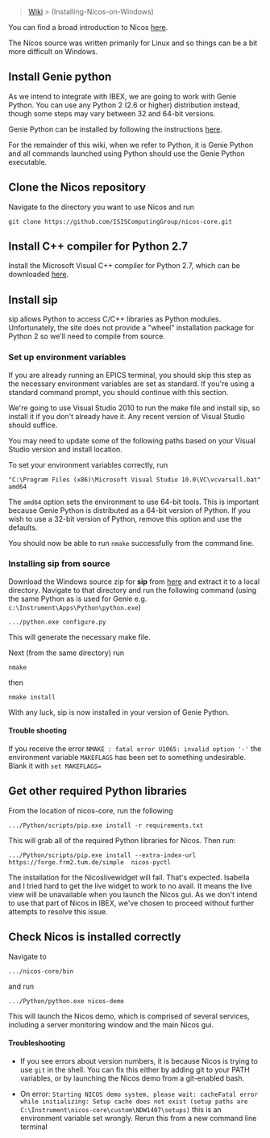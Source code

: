 > [Wiki](Home) > (Installing-Nicos-on-Windows)

You can find a broad introduction to Nicos [here](http://cdn.frm2.tum.de/fileadmin/stuff/services/ITServices/nicos-master/dirhtml/).

The Nicos source was written primarily for Linux and so things can be a bit more difficult on Windows.

## Install Genie python
As we intend to integrate with IBEX, we are going to work with Genie Python. You can use any Python 2 (2.6 or higher) distribution instead, though some steps may vary between 32 and 64-bit versions.

Genie Python can be installed by following the instructions [here](https://github.com/ISISComputingGroup/ibex_developers_manual/wiki/First-time-installing-and-building-(Windows)).

For the remainder of this wiki, when we refer to Python, it is Genie Python and all commands launched using Python should use the Genie Python executable.

## Clone the Nicos repository

Navigate to the directory you want to use Nicos and run

    git clone https://github.com/ISISComputingGroup/nicos-core.git

## Install C++ compiler for Python 2.7

Install the Microsoft Visual C++ compiler for Python 2.7, which can be downloaded [here](http://aka.ms/vcpython27).

## Install sip

sip allows Python to access C/C++ libraries as Python modules. Unfortunately, the site does not provide a "wheel" installation package for Python 2 so we'll need to compile from source.

### Set up environment variables

If you are already running an EPICS terminal, you should skip this step as the necessary environment variables are set as standard. If you're using a standard command prompt, you should continue with this section.

We're going to use Visual Studio 2010 to run the make file and install sip, so install it if you don't already have it. Any recent version of Visual Studio should suffice. 

You may need to update some of the following paths based on your Visual Studio version and install location.

To set your environment variables correctly, run

    "C:\Program Files (x86)\Microsoft Visual Studio 10.0\VC\vcvarsall.bat" amd64

The ```amd64``` option sets the environment to use 64-bit tools. This is important because Genie Python is distributed as a 64-bit version of Python. If you wish to use a 32-bit version of Python, remove this option and use the defaults. 

You should now be able to run ```nmake``` successfully from the command line.

### Installing **sip** from source

Download the Windows source zip for **sip** from [here](https://www.riverbankcomputing.com/software/sip/download) and extract it to a local directory. Navigate to that directory and run the following command (using the same Python as is used for Genie e.g. `c:\Instrument\Apps\Python\python.exe`)

    .../python.exe configure.py

This will generate the necessary make file. 

Next (from the same directory) run

    nmake

then

    nmake install

With any luck, sip is now installed in your version of Genie Python.

#### Trouble shooting

If you receive the error `NMAKE : fatal error U1065: invalid option '-'` the environment variable `MAKEFLAGS` has been set to something undesirable. Blank it with `set MAKEFLAGS=`

## Get other required Python libraries

From the location of nicos-core, run the following

    .../Python/scripts/pip.exe install -r requirements.txt

This will grab all of the required Python libraries for Nicos. Then run:

    .../Python/scripts/pip.exe install --extra-index-url https://forge.frm2.tum.de/simple  nicos-pyctl

The installation for the Nicoslivewidget will fail. That's expected. Isabella and I tried hard to get the live widget to work to no avail. It means the live view will be unavailable when you launch the Nicos gui. As we don't intend to use that part of Nicos in IBEX, we've chosen to proceed without further attempts to resolve this issue.

## Check Nicos is installed correctly

Navigate to

    .../nicos-core/bin

and run

    .../Python/python.exe nicos-demo

This will launch the Nicos demo, which is comprised of several services, including a server monitoring window and the main Nicos gui.

#### Troubleshooting

* If you see errors about version numbers, it is because Nicos is trying to use ```git``` in the shell. You can fix this either by adding git to your PATH variables, or by launching the Nicos demo from a git-enabled bash.

* On error: `Starting NICOS demo system, please wait: cacheFatal error while initializing: Setup cache does not exist (setup paths are C:\Instrument\nicos-core\custom\NDW1407\setups)` this is an environment variable set wrongly. Rerun this from a new command line terminal


